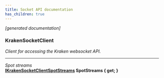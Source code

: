 ```yaml
---
title: Socket API documentation
has_children: true
---
```

*[generated documentation]*  
### KrakenSocketClient  
*Client for accessing the Kraken websocket API.*
  
***
*Spot streams*  
**[IKrakenSocketClientSpotStreams](SpotApi/IKrakenSocketClientSpotStreams.html) SpotStreams { get; }**  

